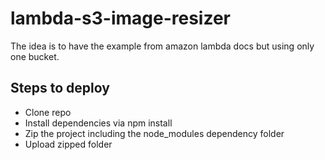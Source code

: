 # lambda-s3-image-resizer
The idea is to have the example from amazon lambda docs but using only one bucket.

## Steps to deploy
- Clone repo
- Install dependencies via npm install
- Zip the project including the node_modules dependency folder
- Upload zipped folder
